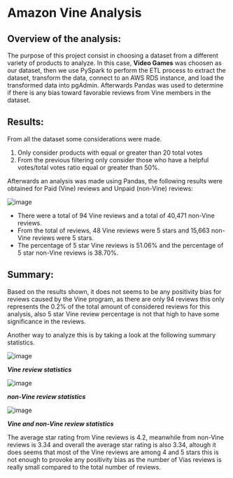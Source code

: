# Amazon Vine Analysis

## Overview of the analysis:

The purpose of this project consist in choosing a dataset from a different variety of products to analyze. In this case, **Video Games** was choosen as our dataset, then we use PySpark to perform the ETL process to extract the dataset, transform the data, connect to an AWS RDS instance, and load the transformed data into pgAdmin. Afterwards Pandas was used to determine if there is any bias toward favorable reviews from Vine members in the dataset.

## Results:
From all the dataset some considerations were made.
 1. Only consider products with equal or greater than 20 total votes
 2. From the previous filtering only consider those who have a helpful votes/total votes ratio equal or greater than 50%.
 
Afterwards an analysis was made using Pandas, the following results were obtained for Paid (Vine) reviews and Unpaid (non-Vine) reviews:

![image](https://user-images.githubusercontent.com/83261520/135560142-f070ebd0-f148-4282-9c55-8c6743af8d69.png)

- There were a total of 94 Vine reviews and a total of 40,471 non-Vine reviews. 
- From the total of reviews, 48 Vine reviews were 5 stars and 15,663 non-Vine reviews were 5 stars. 
- The percentage of 5 star Vine reviews is 51.06% and the percentage of 5 star non-Vine reviews is 38.70%.

## Summary:

Based on the results shown, it does not seems to be any positivity bias for reviews caused by the Vine program, as there are only 94 reviews this only represents the 0.2% of the total amount of considered reviews for this analysis, also 5 star Vine review percentage is not that high to have some significance in the reviews.

Another way to analyze this is by taking a look at the following summary statistics.

![image](https://user-images.githubusercontent.com/83261520/135565538-4d87b2fd-75db-472d-9c67-4899ca22525e.png)

***Vine review statistics***

![image](https://user-images.githubusercontent.com/83261520/135564144-0a91fba9-b2d5-48a8-ba69-6cdd4d6a2589.png)

***non-Vine review statistics***

![image](https://user-images.githubusercontent.com/83261520/135564184-05f2be7e-e777-43cb-83ff-d8de509875ab.png)

***Vine and non-Vine review statistics***

The average star rating from Vine reviews is 4.2, meanwhile from non-Vine reviews is 3.34 and overall the average star rating is also 3.34, altough it does seems that most of the Vine reviews are among 4 and 5 stars this is not enough to provoke any positivity bias as the number of Vias reviews is really small compared to the total number of reviews.
